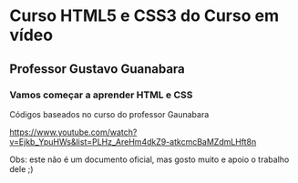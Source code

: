 # Curso HTML5 e CSS3 do Curso em vídeo
## Professor Gustavo Guanabara
### Vamos começar a aprender HTML e CSS

Códigos baseados no curso do professor Gaunabara

https://www.youtube.com/watch?v=Ejkb_YpuHWs&list=PLHz_AreHm4dkZ9-atkcmcBaMZdmLHft8n

Obs: este não é um documento oficial, mas gosto muito e apoio o trabalho dele ;)